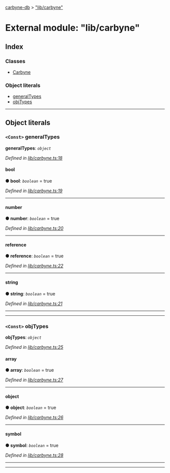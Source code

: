 [carbyne-db](../README.md) > ["lib/carbyne"](../modules/_lib_carbyne_.md)

# External module: "lib/carbyne"

## Index

### Classes

* [Carbyne](../classes/_lib_carbyne_.carbyne.md)

### Object literals

* [generalTypes](_lib_carbyne_.md#generaltypes)
* [objTypes](_lib_carbyne_.md#objtypes)

---

## Object literals

<a id="generaltypes"></a>

### `<Const>` generalTypes

**generalTypes**: *`object`*

*Defined in [lib/carbyne.ts:18](https://github.com/allotropelabs/carbyne/blob/0bc7c32/lib/carbyne.ts#L18)*

<a id="generaltypes.bool"></a>

####  bool

**● bool**: *`boolean`* = true

*Defined in [lib/carbyne.ts:19](https://github.com/allotropelabs/carbyne/blob/0bc7c32/lib/carbyne.ts#L19)*

___
<a id="generaltypes.number"></a>

####  number

**● number**: *`boolean`* = true

*Defined in [lib/carbyne.ts:20](https://github.com/allotropelabs/carbyne/blob/0bc7c32/lib/carbyne.ts#L20)*

___
<a id="generaltypes.reference"></a>

####  reference

**● reference**: *`boolean`* = true

*Defined in [lib/carbyne.ts:22](https://github.com/allotropelabs/carbyne/blob/0bc7c32/lib/carbyne.ts#L22)*

___
<a id="generaltypes.string"></a>

####  string

**● string**: *`boolean`* = true

*Defined in [lib/carbyne.ts:21](https://github.com/allotropelabs/carbyne/blob/0bc7c32/lib/carbyne.ts#L21)*

___

___
<a id="objtypes"></a>

### `<Const>` objTypes

**objTypes**: *`object`*

*Defined in [lib/carbyne.ts:25](https://github.com/allotropelabs/carbyne/blob/0bc7c32/lib/carbyne.ts#L25)*

<a id="objtypes.array"></a>

####  array

**● array**: *`boolean`* = true

*Defined in [lib/carbyne.ts:27](https://github.com/allotropelabs/carbyne/blob/0bc7c32/lib/carbyne.ts#L27)*

___
<a id="objtypes.object"></a>

####  object

**● object**: *`boolean`* = true

*Defined in [lib/carbyne.ts:26](https://github.com/allotropelabs/carbyne/blob/0bc7c32/lib/carbyne.ts#L26)*

___
<a id="objtypes.symbol"></a>

####  symbol

**● symbol**: *`boolean`* = true

*Defined in [lib/carbyne.ts:28](https://github.com/allotropelabs/carbyne/blob/0bc7c32/lib/carbyne.ts#L28)*

___

___


